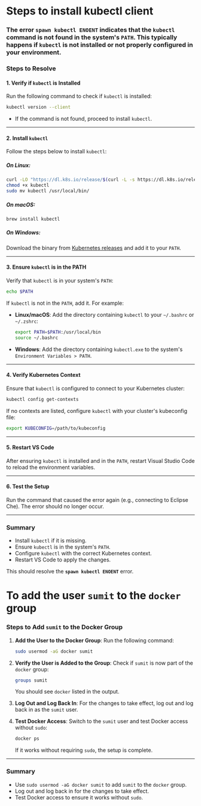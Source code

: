 # Steps to install kubectl client

### The error **`spawn kubectl ENOENT`** indicates that the `kubectl` command is not found in the system's `PATH`. This typically happens if `kubectl` is not installed or not properly configured in your environment.


### Steps to Resolve

#### 1. **Verify if `kubectl` is Installed**
Run the following command to check if `kubectl` is installed:
```bash
kubectl version --client
```

- If the command is not found, proceed to install `kubectl`.

---

#### 2. **Install `kubectl`**
Follow the steps below to install `kubectl`:

##### On Linux:
```bash
curl -LO "https://dl.k8s.io/release/$(curl -L -s https://dl.k8s.io/release/stable.txt)/bin/linux/amd64/kubectl"
chmod +x kubectl
sudo mv kubectl /usr/local/bin/
```

##### On macOS:
```bash
brew install kubectl
```

##### On Windows:
Download the binary from [Kubernetes releases](https://kubernetes.io/docs/tasks/tools/install-kubectl/) and add it to your `PATH`.

---

#### 3. **Ensure `kubectl` is in the PATH**
Verify that `kubectl` is in your system's `PATH`:
```bash
echo $PATH
```

If `kubectl` is not in the `PATH`, add it. For example:

- **Linux/macOS**:
  Add the directory containing `kubectl` to your `~/.bashrc` or `~/.zshrc`:
  ```bash
  export PATH=$PATH:/usr/local/bin
  source ~/.bashrc
  ```

- **Windows**:
  Add the directory containing `kubectl.exe` to the system's `Environment Variables > PATH`.

---

#### 4. **Verify Kubernetes Context**
Ensure that `kubectl` is configured to connect to your Kubernetes cluster:
```bash
kubectl config get-contexts
```

If no contexts are listed, configure `kubectl` with your cluster's kubeconfig file:
```bash
export KUBECONFIG=/path/to/kubeconfig
```

---

#### 5. **Restart VS Code**
After ensuring `kubectl` is installed and in the `PATH`, restart Visual Studio Code to reload the environment variables.

---

#### 6. **Test the Setup**
Run the command that caused the error again (e.g., connecting to Eclipse Che). The error should no longer occur.

---

### Summary
- Install `kubectl` if it is missing.
- Ensure `kubectl` is in the system's `PATH`.
- Configure `kubectl` with the correct Kubernetes context.
- Restart VS Code to apply the changes.

This should resolve the **`spawn kubectl ENOENT`** error.



# To add the user `sumit` to the `docker` group


### Steps to Add `sumit` to the Docker Group

1. **Add the User to the Docker Group**:
   Run the following command:
   ```bash
   sudo usermod -aG docker sumit
   ```

2. **Verify the User is Added to the Group**:
   Check if `sumit` is now part of the `docker` group:
   ```bash
   groups sumit
   ```

   You should see `docker` listed in the output.

3. **Log Out and Log Back In**:
   For the changes to take effect, log out and log back in as the `sumit` user.

4. **Test Docker Access**:
   Switch to the `sumit` user and test Docker access without `sudo`:
   ```bash
   docker ps
   ```

   If it works without requiring `sudo`, the setup is complete.

---

### Summary
- Use `sudo usermod -aG docker sumit` to add `sumit` to the `docker` group.
- Log out and log back in for the changes to take effect.
- Test Docker access to ensure it works without `sudo`.